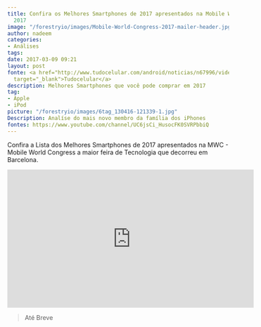 ```yaml
---
title: Confira os Melhores Smartphones de 2017 apresentados na Mobile World Congress
  2017
image: "/forestryio/images/Mobile-World-Congress-2017-mailer-header.jpg"
author: nadeem
categories:
- Análises
tags: 
date: 2017-03-09 09:21
layout: post
fonte: <a href="http://www.tudocelular.com/android/noticias/n67996/videochamadas-no-android-via-booyah-app.html"
  target="_blank">Tudocelular</a>
description: Melhores Smartphones que você pode comprar em 2017
tag:
- Apple
- iPod
picture: "/forestryio/images/6tag_130416-121339-1.jpg"
Description: Analíse do mais novo membro da família dos iPhones
fontes: https://www.youtube.com/channel/UC6jsCi_HusocFK0SVRPbbiQ
---
```

Confira a Lista dos Melhores Smartphones de 2017 apresentados na MWC - Mobile World Congress a maior feira de Tecnologia que decorreu em Barcelona.

<iframe width="560" height="315" src="https://www.youtube.com/embed/Tghx5-cdVa0" frameborder="0" allowfullscreen></iframe>  

> Até Breve